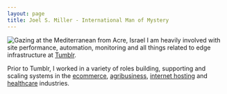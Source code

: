 ```yaml
---
layout: page
title: Joel S. Miller - International Man of Mystery
---
```


![Gazing at the Mediterranean from Acre, Israel](http://www.joelsmiller.com/assets/images/jsm_acre.jpg) 
I am heavily involved with site performance, automation, monitoring and all things related to edge infrastructure at [Tumblr](https://www.tumblr.com).

Prior to Tumblr, I worked in a variety of roles building, supporting and scaling systems in the [ecommerce](http://www.ideel.com), [agribusiness](http://www.bunge.com/), [internet hosting](http://www.contegix.com/) and [healthcare](https://twitter.com/cerner) industries.
